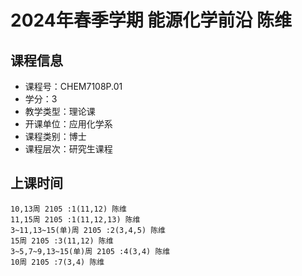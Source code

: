 # 2024年春季学期 能源化学前沿 陈维






## 课程信息

- 课程号：CHEM7108P.01
- 学分：3
- 教学类型：理论课
- 开课单位：应用化学系
- 课程类别：博士
- 课程层次：研究生课程

## 上课时间

```
10,13周 2105 :1(11,12) 陈维
11,15周 2105 :1(11,12,13) 陈维
3~11,13~15(单)周 2105 :2(3,4,5) 陈维
15周 2105 :3(11,12) 陈维
3~5,7~9,13~15(单)周 2105 :4(3,4) 陈维
10周 2105 :7(3,4) 陈维
```


